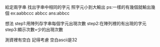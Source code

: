 給定兩字串
找出字串中相同的字元
照字元小到大輸出
ps:一樣的有幾個就輸出幾個
ex:aabbccc abbcc
ans:abbcc

想法
step1:用陣列存字串每個字元出現次數
step2:在陣列裡的有出現的字元
step3:顯示次數=少的出現次數

測資裡有空白 記得考慮
空白ascii是32 
